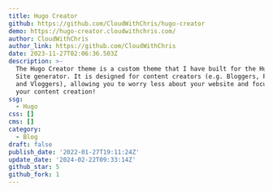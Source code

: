 ```yaml
---
title: Hugo Creator
github: https://github.com/CloudWithChris/hugo-creator
demo: https://hugo-creator.cloudwithchris.com/
author: CloudWithChris
author_link: https://github.com/CloudWithChris
date: 2023-11-27T02:06:36.503Z
description: >-
  The Hugo Creator theme is a custom theme that I have built for the Hugo Static
  Site generator. It is designed for content creators (e.g. Bloggers, Podcasters
  and Vloggers), allowing you to worry less about your website and focus more on
  your content creation!
ssg:
  - Hugo
css: []
cms: []
category:
  - Blog
draft: false
publish_date: '2022-01-27T19:11:24Z'
update_date: '2024-02-22T09:33:14Z'
github_star: 5
github_fork: 1
---
```


